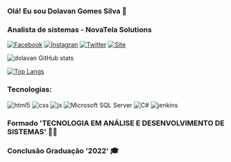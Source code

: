 ### Olá! Eu sou Dolavan Gomes Silva 👋 
### Analista de sistemas - NovaTela Solutions

[![Facebook](https://img.shields.io/badge/Facebook-1877F2?style=for-the-badge&logo=facebook&logoColor=white)](https://www.facebook.com/dolavan.silva)
[![Instagran](https://img.shields.io/badge/Instagram-E4405F?style=for-the-badge&logo=instagram&logoColor=white)](https://www.instagram.com/dolavansilva/)
[![Twitter](https://img.shields.io/badge/Twitter-1DA1F2?style=for-the-badge&logo=twitter&logoColor=white)](https://twitter.com/DolavanS)
[![Site](https://img.shields.io/website?label=novatela.com.br&style=for-the-badge&url=https://www.novatela.com.br/)](https://www.novatela.com.br)

![dolavan GitHub stats](https://github-readme-stats.vercel.app/api?username=dolavan&show_icons=true&theme=radical)


[![Top Langs](https://github-readme-stats.vercel.app/api/top-langs/?username=dolavan&langs_count=8)](https://github.com/dolavan/github-readme-stats)
<!--[![Top Langs](https://github-readme-stats.vercel.app/api/top-langs/?username=dolavan)](https://github.com/dolavan/github-readme-stats)-->
<!--[![Top Langs](https://github-readme-stats.vercel.app/api/top-langs/?username=dolavan&hide=javascript,html)](https://github.com/dolavan/github-readme-stats)-->






### Tecnologias: 

<div>
  <img align="center" alt="html5" src="https://img.shields.io/badge/HTML5-E34F26?style=for-the-badge&logo=html5&logoColor=white">
  <img align="center" alt="css" src="https://img.shields.io/badge/CSS3-1572B6?style=for-the-badge&logo=css3&logoColor=white">
  <img align="center" alt="js" src="https://img.shields.io/badge/JavaScript-F7DF1E?style=for-the-badge&logo=javascript&logoColor=black">
  <img align="center" alt="Microsoft SQL Server" src="https://img.shields.io/badge/Microsoft_SQL_Server-CC2927?style=for-the-badge&logo=microsoft-sql-server&logoColor=white">
  <img align="center" alt="C#" src="https://img.shields.io/badge/C%23-239120?style=for-the-badge&logo=c-sharp&logoColor=white">
  <img align="center" alt="jenkins" src="https://img.shields.io/badge/jenkins-CC2927?style=for-the-badge&logo=jenkins&logoColor=white">
</div>


### Formado 'TECNOLOGIA EM ANÁLISE E DESENVOLVIMENTO DE SISTEMAS' 👨‍💻 
### Conclusão Graduação '2022' 🎓






